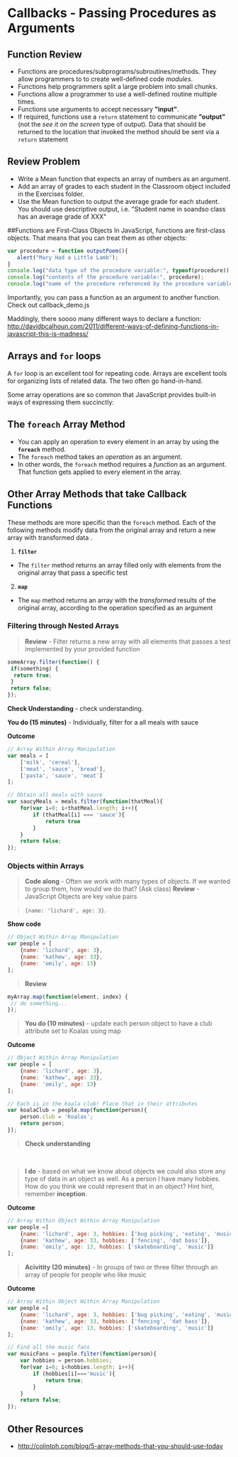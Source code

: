 # Callbacks - Passing Procedures as Arguments

## Function Review
- Functions are procedures/subprograms/subroutines/methods. They allow programmers to to create well-defined code *modules*.
- Functions help programmers split a large problem into small chunks.
- Functions allow a programmer to use a well-defined routine multiple times.
- Functions use arguments to accept necessary **"input"**.
- If required, functions use a ```return``` statement to communicate **"output"** (not the *see it on the screen* type of output). Data that should be returned to the location that invoked the method should be sent via a ```return``` statement


## Review Problem
- Write a Mean function that expects an array of numbers as an argument.
- Add an array of grades to each student in the Classroom object included in the Exercises folder.
- Use the Mean function to output the average grade for each student. You should use descriptive output, i.e. "Student name in soandso class has an average grade of XXX"



##Functions are First-Class Objects
In JavaScript, functions are first-class objects. That means that you can treat them as other objects:

 ```js
var procedure = function outputPoem(){
    alert("Mary Had a Little Lamb");
}
console.log("data type of the procedure variable:", typeof(procedure));
console.log("contents of the procedure variable:", procedure);
console.log("name of the procedure referenced by the procedure variable:", procedure.name);
```

Importantly, you can pass a function as an argument to another function. Check out callback_demo.js

Maddingly, there soooo many different ways to declare a function: http://davidbcalhoun.com/2011/different-ways-of-defining-functions-in-javascript-this-is-madness/

## Arrays and ```for``` loops
A ```for``` loop is an excellent tool for repeating code. Arrays are excellent tools for organizing lists of related data. The two often go hand-in-hand.

Some array operations are so common that JavaScript provides built-in ways of expressing them succinctly:

## The ```foreach``` Array Method

- You can apply an operation to every element in an  array by using the **```foreach```** method.
- The ```foreach``` method takes an *operation* as an argument.
- In other words, the ```foreach``` method requires a *function* as an argument. That function gets applied to every element in the array.

## Other Array Methods that take Callback Functions
These methods are more specific than the ```foreach``` method. Each of the following methods modify data from the original array and return a new array with transformed data .

1) **```filter```**
- The ```filter``` method returns an array filled only with elements from the original array that pass a specific test

2) **```map```**
- The ```map``` method returns an array with the *transformed* results of the original array, according to the operation specified as an argument

### Filtering through Nested Arrays

> **Review** - Filter returns a new array with all elements that passes a test implemented by your provided function
```javascript
someArray.filter(function() {
 if(something) {
  return true;
 }
 return false;
});
```
**Check Understanding** - check understanding.

**You do (15 minutes)** - Individually, filter for a all meals with sauce

**Outcome**
```javascript
// Array Within Array Manipulation
var meals = [
    ['milk', 'cereal'],
    ['meat', 'sauce', 'bread'],
    ['pasta', 'sauce', 'meat']
];

// Obtain all meals with sauce
var saucyMeals = meals.filter(function(thatMeal){
    for(var i=0; i<thatMeal.length; i++){
        if (thatMeal[i] === 'sauce'){
            return true
        }
    }
    return false;
});
```

### Objects within Arrays

> **Code along** - Often we work with many types of objects. If we wanted to group them, how would we do that? (Ask class)
**Review** - JavaScript Objects are key value pairs

> `{name: 'lichard', age: 3}`.

**Show code**
```javascript
// Object Within Array Manipulation
var people = [
    {name: 'lichard', age: 3},
    {name: 'kathew', age: 33},
    {name: 'omily', age: 13}
];
```

> **Review**
```javascript
myArray.map(function(element, index) {
 // do something...
});
```

> **You do (10 minutes)** - update each person object to have a club attribute set to Koalas using map

**Outcome**
```javascript
// Object Within Array Manipulation
var people = [
    {name: 'lichard', age: 3},
    {name: 'kathew', age: 33},
    {name: 'omily', age: 13}
];

// Each is in the koala club! Place that in their attributes
var koalaClub = people.map(function(person){
    person.club = 'Koalas';
    return person;
});
```

> **Check understanding**

<br>

> **I do** - based on what we know about objects we could also store any type of data in an object as well.
As a person I have many hobbies. How do you think we could represent that in an object? Hint hint, remember **inception**.

**Outcome**
```javascript
// Array Within Object Within Array Manipulation
var people =[
    {name: 'lichard', age: 3, hobbies: ['bug picking', 'eating', 'music']},
    {name: 'kathew', age: 33, hobbies: ['fencing', 'dat bass']},
    {name: 'omily', age: 13, hobbies: ['skateboarding', 'music']}
];
```

> **Acivitity (20 minutes)** - In groups of two or three filter through an array of people for people who like music

**Outcome**
```javascript
// Array Within Object Within Array Manipulation
var people =[
    {name: 'lichard', age: 3, hobbies: ['bug picking', 'eating', 'music']},
    {name: 'kathew', age: 33, hobbies: ['fencing', 'dat bass']},
    {name: 'omily', age: 13, hobbies: ['skateboarding', 'music']}
];

// Find all the music fans
var musicFans = people.filter(function(person){
    var hobbies = person.hobbies;
    for(var i=0; i<hobbies.length; i++){
        if (hobbies[i]==='music'){
            return true;
        }
    }
    return false;
});
```

## Other Resources
- http://colintoh.com/blog/5-array-methods-that-you-should-use-today
